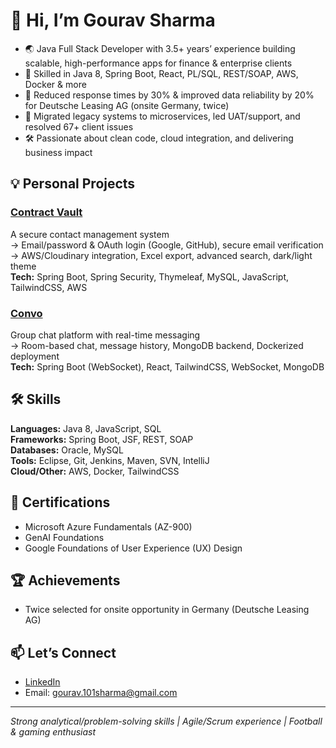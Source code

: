 # 👋 Hi, I’m Gourav Sharma

- 🌏 Java Full Stack Developer with 3.5+ years’ experience building scalable, high-performance apps for finance & enterprise clients
- 🚀 Skilled in Java 8, Spring Boot, React, PL/SQL, REST/SOAP, AWS, Docker & more
- 🏅 Reduced response times by 30% & improved data reliability by 20% for Deutsche Leasing AG (onsite Germany, twice)
- 🔄 Migrated legacy systems to microservices, led UAT/support, and resolved 67+ client issues
- 🛠️ Passionate about clean code, cloud integration, and delivering business impact

## 💡 Personal Projects

### [Contract Vault](#)
A secure contact management system  
→ Email/password & OAuth login (Google, GitHub), secure email verification  
→ AWS/Cloudinary integration, Excel export, advanced search, dark/light theme  
**Tech:** Spring Boot, Spring Security, Thymeleaf, MySQL, JavaScript, TailwindCSS, AWS

### [Convo](#)
Group chat platform with real-time messaging  
→ Room-based chat, message history, MongoDB backend, Dockerized deployment  
**Tech:** Spring Boot (WebSocket), React, TailwindCSS, WebSocket, MongoDB

## 🛠️ Skills

**Languages:** Java 8, JavaScript, SQL  
**Frameworks:** Spring Boot, JSF, REST, SOAP  
**Databases:** Oracle, MySQL  
**Tools:** Eclipse, Git, Jenkins, Maven, SVN, IntelliJ  
**Cloud/Other:** AWS, Docker, TailwindCSS

## 📜 Certifications

- Microsoft Azure Fundamentals (AZ-900)
- GenAI Foundations
- Google Foundations of User Experience (UX) Design

## 🏆 Achievements

- Twice selected for onsite opportunity in Germany (Deutsche Leasing AG)

## 📫 Let’s Connect

- [LinkedIn](https://linkedin.com/in/gourav-sharma)
- Email: gourav.101sharma@gmail.com

---

*Strong analytical/problem-solving skills | Agile/Scrum experience | Football & gaming enthusiast*
